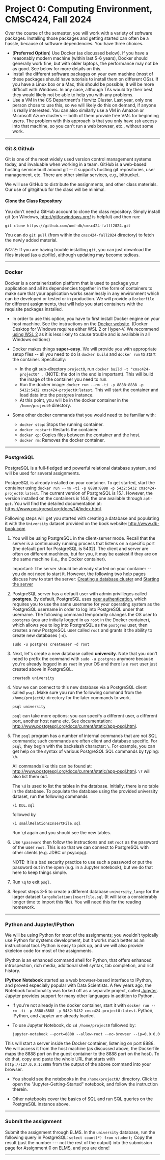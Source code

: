 # Project 0: Computing Environment, CMSC424, Fall 2024

Over the course of the semester, you will work with a variety of software packages. Installing those packages and getting started can often be a hassle, because of software dependencies. You have three choices.

* (**Preferred Option**) Use Docker (as discussed below). If you have a reasonably modern machine (within last 5-6 years), Docker should generally work fine, but with older laptops, the performance may not be as good. See below for more details on this.
* Install the different software packages on your own machine (most of these packages should have tutorials to install them on different OSs). If you have a Linux box or a Mac, this should be possible; it will be more difficult with Windows. In any case, although TAs would try their best, they would likely not be able to help you with any problems.
* Use a VM in the CS Department's Horvitz Cluster. Last year, only one person chose to use this, so we will likely do this on demand, if anyone is really interested. You can also similarly use a VM in Amazon or Microsoft Azure clusters -- both of them provide free VMs for beginning users. The problem with this approach is that you only have `ssh` access into that machine, so you can't run a web browser, etc., without some work.

---

### Git & Github

Git is one of the most widely used version control management systems today, and invaluable when working in a team. GitHub is a web-based hosting service built around git --
it supports hosting git repositories, user management, etc. There are other similar services, e.g., bitbucket.

We will use GitHub to distribute the assignments, and other class materials. Our use of git/github for the class will be minimal.

#### Clone the Class Repository

You don't need a GitHub account to clone the class repository. Simply install git (on Windows, http://gitforwindows.org/ is helpful) and then run:

`git clone https://github.com/umd-db/cmsc424-falll2024.git`

You can do `git pull` (from within the `cmsc424-fall2024` directory) to fetch the newly added material.

*NOTE*: If you are having trouble installing `git`, you can just download the files instead (as a zipfile), although updating may become tedious.

---

### Docker

Docker is a containerization platform that is used to package your application and all its dependencies together in the form of containers to make sure that your application works seamlessly in any environment which can be developed or tested or in production. We will provide a `Dockerfile` for different assignments, that will help you start containers with the requisite packages installed.

- In order to use this option, you have to first install Docker engine on your host machine. See the instructions on the [Docker website](https://docs.docker.com/engine/install/). (Docker Desktop for Windows requires either WSL 2 or Hyper-V. We recommend [using WSL 2](https://learn.microsoft.com/en-us/windows/wsl/install) as it is less likely to cause trouble and is available in all Windows editions)

- Docker makes things **super-easy**. We will provide you with appropriate setup files -- all you need to do is `docker build` and `docker run` to start the container. Specifically:
   - In the git sub-directory `project0`, run `docker build -t "cmsc424-project0" .` (NOTE: the dot in the end is important). This will build the image of the container you need to run.
   - Run the docker image: `docker run --rm -ti -p 8888:8888 -p 5432:5432 cmsc424-project0:latest`. This will start the container and load data into the postgres instance. 
   - At this point, you will be in the docker container in the `/home/project0` directory. 
- Some other docker commands that you would need to be familiar with:
   - `docker stop`:  Stops the running container. 
   - `docker restart`: Restarts the container.
   - `docker cp`: Copies files between the container and the host. 
   - `docker rm`: Removes the docker container. 

---

### PostgreSQL

PostgreSQL is a full-fledged and powerful relational database system, and will be used for several assignments. 

PostgreSQL is already installed on your container. To get started, start the container using `docker run --rm -ti -p 8888:8888 -p 5432:5432 cmsc424-project0:latest`. 
The current version of PostgreSQL is 15.1. However, the version installed on the containers is 14.6, the one available through `apt-get`. You will find the detailed documentation at: https://www.postgresql.org/docs/14/index.html. 

Following steps will get you started with creating a database and populating it with the `University` dataset provided on the book website: http://www.db-book.com 

1. You will be using PostgreSQL in the client-server mode. Recall that the server is a continuously running process that listens on a specific port (the default port for PostgreSQL is 5432). The client and server are often on different machines, but for you, it may be easiest if they are on the same machine (i.e., the Docker container). 

   Important: The server should be already started on your container -- you do not need to start it. However, the following two help pages discuss how to start the
   server: [Creating a database cluster](http://www.postgresql.org/docs/current/static/creating-cluster.html) and [Starting the server](http://www.postgresql.org/docs/current/static/server-start.html)

2. PostgreSQL server has a default user with admin privilleges called **postgres**. By default, PostgreSQL uses [peer authentication](https://www.postgresql.org/docs/current/auth-peer.html), which requires you to use the same username for your operating system as the PostgreSQL username in order to log into PostgreSQL under that username. The following command temporarily changes the OS user to `postgres` (you are initially logged in as `root` in the Docker container), which allows you to log into PostgreSQL as the `postgres` user, then creates a new PostgreSQL user called `root` and grants it the ability to create new databases (`-d`).
   ```
   sudo -u postgres createuser -d root
   ```

3. Next, let's create a new database called **university**. Note that you don't need to prefix the command with `sudo -u postgres` anymore because you're already logged in as `root` in your OS and there is a `root` user just created above in PostgreSQL.
	```
	createdb university
	```
4. Now we can connect to this new database via a PostgreSQL client called `psql`. Make sure you run the following command from the `/home/project0/` directory for the later commands to work.
	```
	psql university
	```
	`psql` can take more options: you can specify a different user, a different port, another host name etc. See documentation: http://www.postgresql.org/docs/current/static/app-psql.html.

5. The `psql` program has a number of internal commands that are not SQL commands; such commands are often client and database specific. For `psql`, they begin with the
   backslash character: `\`. For example, you can get help on the syntax of various PostgreSQL SQL commands by typing: `\h`.

   All commands like this can be found at:  http://www.postgresql.org/docs/current/static/app-psql.html. `\?` will also list them out.

   The `\d` is used to list the tables in the database. Initially, there is no table in the database.
   To populate the database using the provided university dataset, run the following commands
   ```
   \i DDL.sql 
   ```

   followed by
   ```
   \i smallRelationsInsertFile.sql
   ```

   Run `\d` again and you should see the new tables.

6. Use `\password` then follow the instructions and set `root` as the password of the user `root`. This is so that we can connect to PostgreSQL with other clients (e.g. JDBC or psycopg).

   NOTE: It is a bad security practice to use such a password or put the password out in the open (e.g. in a Jupyter notebook), but we do that here to keep things simple.

7. Run `\q` to exit `psql`.

8. Repeat steps 3-5 to create a different database ```university_large``` for the larger dataset `largeRelationsInsertFile.sql` (It will take a considerably longer time to import this file). You will need this for the reading homework.

---

### Python and Jupyter/IPython

We will be using Python for most of the assignments; you wouldn't typically use Python for systems development, but it works much better as an instructional tool. Python is easy to pick up, and we will also provide skeleton code for most of the assignments. 

IPython is an enhanced command shell for Python, that offers enhanced introspection, rich media, additional shell syntax, tab completion, and rich history. 

**IPython Notebook** started as a web browser-based interface to IPython, and proved especially popular with Data Scientists. A few years ago, the Notebook functionality was forked off as a separate project, called [Jupyter](http://jupyter.org/). Jupyter provides support for many other languages in addition to Python. 

* If you're not already in the docker container, start it with `docker run --rm -ti -p 8888:8888 -p 5432:5432 cmsc424-project0:latest`. Python, IPython, and Jupyter are already loaded.

* To use Jupyter Notebook, do `cd /home/project0` followed by: 
	```
	jupyter-notebook --port=8888 --allow-root --no-browser --ip=0.0.0.0
	``` 
This will start a server inside the Docker container, listening on port 8888. We will access it from the host machine (as discussed above, the Dockerfile maps the 8888 port on the guest container to the 8888 port on the host). To do that, copy and paste the whole URL that starts with `http://127.0.0.1:8888` from the output of the above command into your browser.

* You should see the notebooks in the `/home/project0/` directory. Click to open the "Jupyter-Getting-Started" notebook, and follow the instruction therein.

* Other notebooks cover the basics of SQL and run SQL queries on the PostgreSQL instance above. 

---

### Submit the assignment

Submit the assignment through ELMS. In the `university` database, run the following query in PostgreSQL:
	```
	select count(*) from student;
	``` 
Copy the result (just the number --- not the rest of the output) into the submission page for Assignment 0 on ELMS, and you are done!

---
